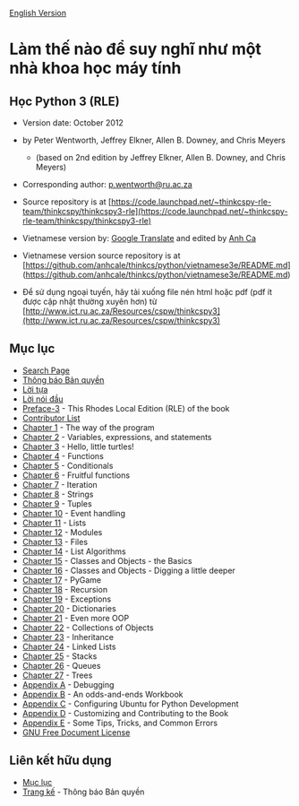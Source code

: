 [English Version](http://openbookproject.net/thinkcs/python/english3e/index.html)

# Làm thế nào để suy nghĩ như một nhà khoa học máy tính

## Học Python 3 (RLE)

- Version date: October 2012
- by Peter Wentworth, Jeffrey Elkner, Allen B. Downey, and Chris Meyers
  + (based on 2nd edition by Jeffrey Elkner, Allen B. Downey, and Chris Meyers)</div></blockquote>

- Corresponding author: [p.wentworth@ru.ac.za](mailto:p.wentworth@ru.ac.za)
- Source repository is at [https://code.launchpad.net/~thinkcspy-rle-team/thinkcspy/thinkcspy3-rle](https://code.launchpad.net/~thinkcspy-rle-team/thinkcspy/thinkcspy3-rle)

- Vietnamese version by: [Google Translate](https://translate.google.com/) and edited by [Anh Ca](mailto:anhca.net@gmail.com)
- Vietnamese version source repository is at [https://github.com/anhcale/thinkcs/python/vietnamese3e/README.md] (https://github.com/anhcale/thinkcs/python/vietnamese3e/README.md)

- Để sử dụng ngoại tuyến, hãy tải xuống file nén html hoặc pdf (pdf ít được cập nhật thường xuyên hơn) từ [http://www.ict.ru.ac.za/Resources/cspw/thinkcspy3](http://www.ict.ru.ac.za/Resources/cspw/thinkcspy3)

## Mục lục

- [Search Page](search.md)
- [Thông báo Bản quyền](copyright.md)
- [Lời tựa](foreword.md)
- [Lời nói đầu](preface.md)
- [Preface-3](preface3-rle.md) - This Rhodes Local Edition (RLE) of the book
- [Contributor List](contrib.md)
- [Chapter 1](01-way_of_the_program.md) - The way of the program
- [Chapter 2](02-variables_expressions_statements.md) - Variables, expressions, and statements
- [Chapter 3](03-hello_little_turtles.md) - Hello, little turtles!
- [Chapter 4](04-functions.md) - Functions
- [Chapter 5](05-conditionals.md) - Conditionals
- [Chapter 6](06-fruitful_functions.md) - Fruitful functions
- [Chapter 7](07-iteration.md) - Iteration
- [Chapter 8](08-strings.md) - Strings
- [Chapter 9](09-tuples.md) - Tuples
- [Chapter 10](10-events.md) - Event handling
- [Chapter 11](11-lists.md) - Lists
- [Chapter 12](12-modules.md) - Modules
- [Chapter 13](13-files.md) - Files
- [Chapter 14](14-list_algorithms.md) - List Algorithms
- [Chapter 15](15-classes_and_objects_I.md) - Classes and Objects - the Basics
- [Chapter 16](16-classes_and_objects_II.md) - Classes and Objects - Digging a little deeper
- [Chapter 17](17-pygame.md) - PyGame
- [Chapter 18](18-recursion.md) - Recursion
- [Chapter 19](19-exceptions.md) - Exceptions
- [Chapter 20](20-dictionaries.md) - Dictionaries
- [Chapter 21](21-even_more_oop.md) - Even more OOP
- [Chapter 22](22-collections.md) - Collections of Objects
- [Chapter 23](23-inheritance.md) - Inheritance
- [Chapter 24](24-linked_lists.md) - Linked Lists
- [Chapter 25](25-stacks.md) - Stacks
- [Chapter 26](26-queues.md) - Queues
- [Chapter 27](27-trees.md) - Trees
- [Appendix A](28-app_a-debugging.md) - Debugging
- [Appendix B](29-app_b.md) - An odds-and-ends Workbook
- [Appendix C](30-app_c.md) - Configuring Ubuntu for Python Development
- [Appendix D](31-app_d.md) - Customizing and Contributing to the Book
- [Appendix E](32-app_e.md) - Some Tips, Tricks, and Common Errors
- [GNU Free Document License](fdl-1.3.md)

## Liên kết hữu dụng
- [Mục lục](README.md)
- [Trang kế](copyright.md) - Thông báo Bản quyền
